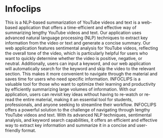 # Infoclips
This is a NLP-based summarization of YouTube videos and text is a web-based
application that offers a time-efficient and effective way of summarizing lengthy YouTube
videos and text. Our application uses advanced natural language processing (NLP) techniques
to extract key information from the video or text and generate a concise summary. Our web
application features sentimental analysis for YouTube videos, reflecting the overall tone of the
video, which is particularly helpful for users who want to quickly determine whether the video
is positive, negative, or neutral. Additionally, users can input a keyword, and our web
application will automatically search for the keyword and skip the video to the relevant section.
This makes it more convenient to navigate through the material and saves time for users who
need specific information.
INFOCLIPS is a valuable tool for those who want to optimize their learning and productivity
by efficiently summarizing large volumes of information. With our application, users can
revisit key ideas without having to re-watch or re-read the entire material, making it an essential
tool for students, professionals, and anyone seeking to streamline their workflow.
INFOCLIPS offers a powerful solution to the challenge of navigating through lengthy
YouTube videos and text. With its advanced NLP techniques, sentimental analysis, and
keyword search capabilities, it offers an efficient and effective way to extract key information
and summarize it in a concise and user-friendly format. 
